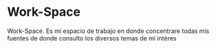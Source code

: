 # Work-Space
Work-Space. Es mi espacio de trabajo en donde concentrare todas mis fuentes de donde consulto los diversos temas de mi intéres
